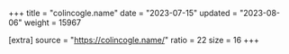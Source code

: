 +++
title = "colincogle.name"
date = "2023-07-15"
updated = "2023-08-06"
weight = 15967

[extra]
source = "https://colincogle.name/"
ratio = 22
size = 16
+++

